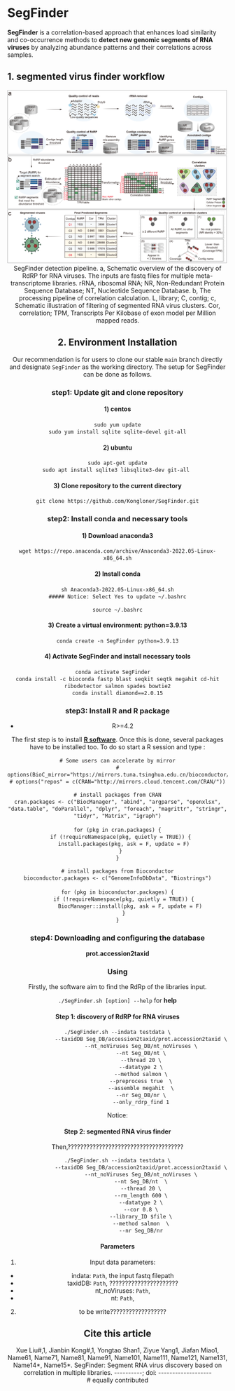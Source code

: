# SegFinder   
**SegFinder** is a correlation-based approach that enhances load similarity and co-occurrence methods to **detect new genomic segments of RNA viruses** by analyzing abundance patterns and their correlations across samples.

## 1. segmented virus finder workflow  

<center>
<img alt="SegFinder" src="./flow/workflow.png"/>
SegFinder detection pipeline. a, Schematic overview of the discovery of RdRP for RNA viruses. The inputs are fastq files for multiple meta-transcriptome libraries. rRNA, ribosomal RNA; NR, Non-Redundant Protein Sequence Database; NT, Nucleotide Sequence Database. b, The processing pipeline of correlation calculation. L, library; C, contig; c, Schematic illustration of filtering of segmented RNA virus clusters. Cor, correlation; TPM, Transcripts Per Kilobase of exon model per Million mapped reads.



## 2. Environment Installation

Our recommendation is for users to clone our stable `main` branch directly and designate `SegFinder` as the working directory. The setup for SegFinder can be done as follows.

### step1: Update git and clone repository
#### 1) centos
```
sudo yum update
sudo yum install sqlite sqlite-devel git-all
```
#### 2) ubuntu
```
sudo apt-get update
sudo apt install sqlite3 libsqlite3-dev git-all 
```
#### 3) Clone repository to the current directory
```
git clone https://github.com/Kongloner/SegFinder.git
```
### step2: Install conda and necessary tools
#### 1) Download anaconda3
```
wget https://repo.anaconda.com/archive/Anaconda3-2022.05-Linux-x86_64.sh
```
#### 2) Install conda
```
sh Anaconda3-2022.05-Linux-x86_64.sh
##### Notice: Select Yes to update ~/.bashrc
```
```
source ~/.bashrc
```
#### 3) Create a virtual environment: python=3.9.13
```
conda create -n SegFinder python=3.9.13
```

#### 4) Activate SegFinder and install necessary tools 
```
conda activate SegFinder   
conda install -c bioconda fastp blast seqkit seqtk megahit cd-hit ribodetector salmon spades bowtie2
conda install diamond==2.0.15
``` 

### step3: Install R and R package  
- R>=4.2

The first step is to install [**R software**](https://www.r-project.org/). Once this is done, several packages  have to be installed too. To do so start a R session and type :
```
# Some users can accelerate by mirror
# options(BioC_mirror="https://mirrors.tuna.tsinghua.edu.cn/bioconductor/")
# options("repos" = c(CRAN="http://mirrors.cloud.tencent.com/CRAN/"))
```
```
# install packages from CRAN
cran.packages <- c("BiocManager", "abind", "argparse", "openxlsx", "data.table", "doParallel", "dplyr", "foreach", "magrittr", "stringr", "tidyr", "Matrix", "igraph")

for (pkg in cran.packages) {
  if (!requireNamespace(pkg, quietly = TRUE)) {
    install.packages(pkg, ask = F, update = F)
  }
}
```
```
# install packages from Bioconductor
bioconductor.packages <- c("GenomeInfoDbData", "Biostrings")

for (pkg in bioconductor.packages) {
    if (!requireNamespace(pkg, quietly = TRUE)) {
        BiocManager::install(pkg, ask = F, update = F)
    }
}
```

### step4: Downloading and configuring the database

**prot.accession2taxid**


### Using    
Firstly, the software aim to find the RdRp of the libraries input.

```./SegFinder.sh [option] --help``` for **help**
#### Step 1: discovery of RdRP for RNA viruses  
```shell
./SegFinder.sh --indata testdata \
               --taxidDB Seg_DB/accession2taxid/prot.accession2taxid \
               --nt_noViruses Seg_DB/nt_noViruses \
               --nt Seg_DB/nt \
               --thread 20 \
               --datatype 2 \
               --method salmon \
               --preprocess true  \
               --assemble megahit  \
               --nr Seg_DB/nr \
               --only_rdrp_find 1
```
Notice: 

#### Step 2: segmented RNA virus finder      
Then,?????????????????????????????????????    
```shell
./SegFinder.sh --indata testdata \
               --taxidDB Seg_DB/accession2taxid/prot.accession2taxid \
               --nt_noViruses Seg_DB/nt_noViruses \
               --nt Seg_DB/nt  \
               --thread 20 \
               --rm_length 600 \
               --datatype 2 \
               --cor 0.8 \
               --library_ID $file \
               --method salmon  \
               --nr Seg_DB/nr
```

#### Parameters   
1) Input data parameters:     
* indata: `Path`, the input fastq filepath  
* taxidDB: `Path`, ??????????????????????
* nt_noViruses: `Path`,    
* nt: `Path`,          

2)  to be write??????????????????
 


## Cite this article
Xue Liu#,1, Jianbin Kong#,1, Yongtao Shan1, Ziyue Yang1, Jiafan Miao1, Name61, Name71, Name81, Name91, Name101, Name111, Name121, Name131, Name14*, Name15*. SegFinder: Segment RNA virus discovery based on correlation in multiple libraries. ----------; doi: -------------------  
\# equally contributed    

  
